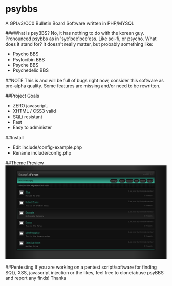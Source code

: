 # psybbs

A GPLv3/CC0 Bulletin Board Software written in PHP/MYSQL

###What is psyBBS? 
No, it has nothing to do with the korean guy. Pronounced psybbs as in 'sye'bee'bee'ess. Like sci-fi, or psycho. What does it stand for? It doesn't really matter, but probably something like:
* Psycho BBS
* Psylocibin BBS
* Psyche BBS
* Psychedelic BBS

##NOTE
This is and will be full of bugs right now, consider this software as pre-alpha quality. Some features are missing and/or need to be rewritten.

##Project Goals
* ZERO javascript. 
* XHTML / CSS3 valid
* SQLi resistant
* Fast
* Easy to administer

##Install
* Edit include/config-example.php
* Rename include/config.php

##Theme Preview
![psyBBS mintphosphor](theme/mintphosphor/preview.png)

##Pentesting
If you are working on a pentest script/software for finding SQLi, XSS, javascript injection or the 
likes, feel free to clone/abuse psyBBS and report any finds! Thanks
